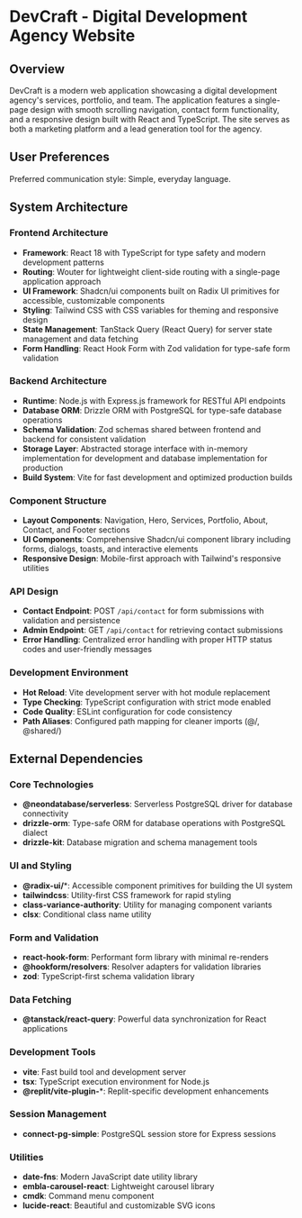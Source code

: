 # DevCraft - Digital Development Agency Website

## Overview

DevCraft is a modern web application showcasing a digital development agency's services, portfolio, and team. The application features a single-page design with smooth scrolling navigation, contact form functionality, and a responsive design built with React and TypeScript. The site serves as both a marketing platform and a lead generation tool for the agency.

## User Preferences

Preferred communication style: Simple, everyday language.

## System Architecture

### Frontend Architecture
- **Framework**: React 18 with TypeScript for type safety and modern development patterns
- **Routing**: Wouter for lightweight client-side routing with a single-page application approach
- **UI Framework**: Shadcn/ui components built on Radix UI primitives for accessible, customizable components
- **Styling**: Tailwind CSS with CSS variables for theming and responsive design
- **State Management**: TanStack Query (React Query) for server state management and data fetching
- **Form Handling**: React Hook Form with Zod validation for type-safe form validation

### Backend Architecture
- **Runtime**: Node.js with Express.js framework for RESTful API endpoints
- **Database ORM**: Drizzle ORM with PostgreSQL for type-safe database operations
- **Schema Validation**: Zod schemas shared between frontend and backend for consistent validation
- **Storage Layer**: Abstracted storage interface with in-memory implementation for development and database implementation for production
- **Build System**: Vite for fast development and optimized production builds

### Component Structure
- **Layout Components**: Navigation, Hero, Services, Portfolio, About, Contact, and Footer sections
- **UI Components**: Comprehensive Shadcn/ui component library including forms, dialogs, toasts, and interactive elements
- **Responsive Design**: Mobile-first approach with Tailwind's responsive utilities

### API Design
- **Contact Endpoint**: POST `/api/contact` for form submissions with validation and persistence
- **Admin Endpoint**: GET `/api/contact` for retrieving contact submissions
- **Error Handling**: Centralized error handling with proper HTTP status codes and user-friendly messages

### Development Environment
- **Hot Reload**: Vite development server with hot module replacement
- **Type Checking**: TypeScript configuration with strict mode enabled
- **Code Quality**: ESLint configuration for code consistency
- **Path Aliases**: Configured path mapping for cleaner imports (@/, @shared/)

## External Dependencies

### Core Technologies
- **@neondatabase/serverless**: Serverless PostgreSQL driver for database connectivity
- **drizzle-orm**: Type-safe ORM for database operations with PostgreSQL dialect
- **drizzle-kit**: Database migration and schema management tools

### UI and Styling
- **@radix-ui/***: Accessible component primitives for building the UI system
- **tailwindcss**: Utility-first CSS framework for rapid styling
- **class-variance-authority**: Utility for managing component variants
- **clsx**: Conditional class name utility

### Form and Validation
- **react-hook-form**: Performant form library with minimal re-renders
- **@hookform/resolvers**: Resolver adapters for validation libraries
- **zod**: TypeScript-first schema validation library

### Data Fetching
- **@tanstack/react-query**: Powerful data synchronization for React applications

### Development Tools
- **vite**: Fast build tool and development server
- **tsx**: TypeScript execution environment for Node.js
- **@replit/vite-plugin-***: Replit-specific development enhancements

### Session Management
- **connect-pg-simple**: PostgreSQL session store for Express sessions

### Utilities
- **date-fns**: Modern JavaScript date utility library
- **embla-carousel-react**: Lightweight carousel library
- **cmdk**: Command menu component
- **lucide-react**: Beautiful and customizable SVG icons
